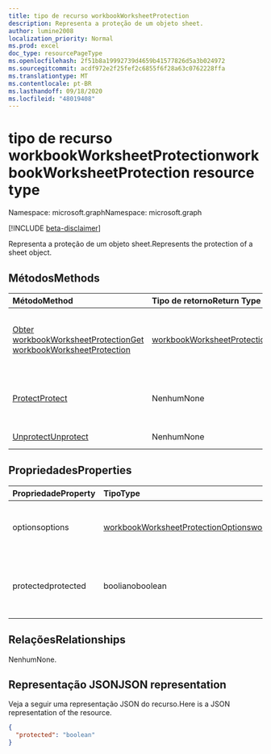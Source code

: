 ```yaml
---
title: tipo de recurso workbookWorksheetProtection
description: Representa a proteção de um objeto sheet.
author: lumine2008
localization_priority: Normal
ms.prod: excel
doc_type: resourcePageType
ms.openlocfilehash: 2f51b8a19992739d4659b41577826d5a3b024972
ms.sourcegitcommit: acdf972e2f25fef2c6855f6f28a63c0762228ffa
ms.translationtype: MT
ms.contentlocale: pt-BR
ms.lasthandoff: 09/18/2020
ms.locfileid: "48019408"
---
```

# <a name="workbookworksheetprotection-resource-type"></a><span data-ttu-id="25d99-103">tipo de recurso workbookWorksheetProtection</span><span class="sxs-lookup"><span data-stu-id="25d99-103">workbookWorksheetProtection resource type</span></span>

<span data-ttu-id="25d99-104">Namespace: microsoft.graph</span><span class="sxs-lookup"><span data-stu-id="25d99-104">Namespace: microsoft.graph</span></span>

[!INCLUDE [beta-disclaimer](../../includes/beta-disclaimer.md)]

<span data-ttu-id="25d99-105">Representa a proteção de um objeto sheet.</span><span class="sxs-lookup"><span data-stu-id="25d99-105">Represents the protection of a sheet object.</span></span>


## <a name="methods"></a><span data-ttu-id="25d99-106">Métodos</span><span class="sxs-lookup"><span data-stu-id="25d99-106">Methods</span></span>

| <span data-ttu-id="25d99-107">Método</span><span class="sxs-lookup"><span data-stu-id="25d99-107">Method</span></span>           | <span data-ttu-id="25d99-108">Tipo de retorno</span><span class="sxs-lookup"><span data-stu-id="25d99-108">Return Type</span></span>    |<span data-ttu-id="25d99-109">Descrição</span><span class="sxs-lookup"><span data-stu-id="25d99-109">Description</span></span>|
|:---------------|:--------|:----------|
|[<span data-ttu-id="25d99-110">Obter workbookWorksheetProtection</span><span class="sxs-lookup"><span data-stu-id="25d99-110">Get workbookWorksheetProtection</span></span>](../api/worksheetprotection-get.md) | [<span data-ttu-id="25d99-111">workbookWorksheetProtection</span><span class="sxs-lookup"><span data-stu-id="25d99-111">workbookWorksheetProtection</span></span>](workbookworksheetprotection.md) |<span data-ttu-id="25d99-112">Leia as propriedades e os relacionamentos do objeto workbookWorksheetProtection.</span><span class="sxs-lookup"><span data-stu-id="25d99-112">Read properties and relationships of workbookWorksheetProtection object.</span></span>|
|[<span data-ttu-id="25d99-113">Protect</span><span class="sxs-lookup"><span data-stu-id="25d99-113">Protect</span></span>](../api/worksheetprotection-protect.md)|<span data-ttu-id="25d99-114">Nenhum</span><span class="sxs-lookup"><span data-stu-id="25d99-114">None</span></span>|<span data-ttu-id="25d99-p101">Protege uma planilha. Gera uma exceção se a planilha estiver protegida.</span><span class="sxs-lookup"><span data-stu-id="25d99-p101">Protect a worksheet. It throws if the worksheet has been protected.</span></span>|
|[<span data-ttu-id="25d99-117">Unprotect</span><span class="sxs-lookup"><span data-stu-id="25d99-117">Unprotect</span></span>](../api/worksheetprotection-unprotect.md)|<span data-ttu-id="25d99-118">Nenhum</span><span class="sxs-lookup"><span data-stu-id="25d99-118">None</span></span>|<span data-ttu-id="25d99-119">Desprotege uma planilha.</span><span class="sxs-lookup"><span data-stu-id="25d99-119">Unprotect a worksheet</span></span>|

## <a name="properties"></a><span data-ttu-id="25d99-120">Propriedades</span><span class="sxs-lookup"><span data-stu-id="25d99-120">Properties</span></span>
| <span data-ttu-id="25d99-121">Propriedade</span><span class="sxs-lookup"><span data-stu-id="25d99-121">Property</span></span>     | <span data-ttu-id="25d99-122">Tipo</span><span class="sxs-lookup"><span data-stu-id="25d99-122">Type</span></span>   |<span data-ttu-id="25d99-123">Descrição</span><span class="sxs-lookup"><span data-stu-id="25d99-123">Description</span></span>|
|:---------------|:--------|:----------|
|<span data-ttu-id="25d99-124">options</span><span class="sxs-lookup"><span data-stu-id="25d99-124">options</span></span>|[<span data-ttu-id="25d99-125">workbookWorksheetProtectionOptions</span><span class="sxs-lookup"><span data-stu-id="25d99-125">workbookWorksheetProtectionOptions</span></span>](workbookworksheetprotectionoptions.md)|<span data-ttu-id="25d99-126">Opções de proteção da planilha.</span><span class="sxs-lookup"><span data-stu-id="25d99-126">Sheet protection options.</span></span> <span data-ttu-id="25d99-127">Somente leitura.</span><span class="sxs-lookup"><span data-stu-id="25d99-127">Read-only.</span></span>|
|<span data-ttu-id="25d99-128">protected</span><span class="sxs-lookup"><span data-stu-id="25d99-128">protected</span></span>|<span data-ttu-id="25d99-129">booliano</span><span class="sxs-lookup"><span data-stu-id="25d99-129">boolean</span></span>|<span data-ttu-id="25d99-p103">Indica se a planilha está protegida.  Somente leitura.</span><span class="sxs-lookup"><span data-stu-id="25d99-p103">Indicates if the worksheet is protected.  Read-only.</span></span>|

## <a name="relationships"></a><span data-ttu-id="25d99-132">Relações</span><span class="sxs-lookup"><span data-stu-id="25d99-132">Relationships</span></span>
<span data-ttu-id="25d99-133">Nenhum</span><span class="sxs-lookup"><span data-stu-id="25d99-133">None.</span></span>

## <a name="json-representation"></a><span data-ttu-id="25d99-134">Representação JSON</span><span class="sxs-lookup"><span data-stu-id="25d99-134">JSON representation</span></span>

<span data-ttu-id="25d99-135">Veja a seguir uma representação JSON do recurso.</span><span class="sxs-lookup"><span data-stu-id="25d99-135">Here is a JSON representation of the resource.</span></span>

<!-- {
  "blockType": "resource",
  "optionalProperties": [
    "options"
  ],
  "@odata.type": "microsoft.graph.workbookWorksheetProtection"
}-->

```json
{
  "protected": "boolean"
}

```

<!-- uuid: 8fcb5dbc-d5aa-4681-8e31-b001d5168d79
2015-10-25 14:57:30 UTC -->
<!--
{
  "type": "#page.annotation",
  "description": "workbookWorksheetProtection resource",
  "keywords": "",
  "section": "documentation",
  "tocPath": "",
  "suppressions": []
}
-->


